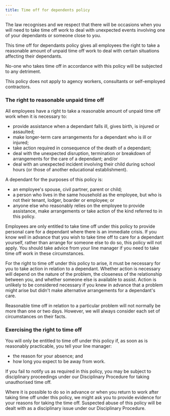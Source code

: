 ```yaml
---
title: Time off for dependents policy
---
```


The law recognises and we respect that there will be occasions when you will need to take time off work to deal with unexpected events involving one of your dependants or someone close to you.

This time off for dependants policy gives all employees the right to take a reasonable amount of unpaid time off work to deal with certain situations affecting their dependants.

No-one who takes time off in accordance with this policy will be subjected to any detriment.

This policy does not apply to agency workers, consultants or self-employed contractors.

### The right to reasonable unpaid time off

All employees have a right to take a reasonable amount of unpaid time off work when it is necessary to:

* provide assistance when a dependant falls ill, gives birth, is injured or assaulted;
* make longer-term care arrangements for a dependant who is ill or injured;
* take action required in consequence of the death of a dependant;
* deal with the unexpected disruption, termination or breakdown of arrangements for the care of a dependant; and/or
* deal with an unexpected incident involving their child during school hours (or those of another educational establishment).

A dependant for the purposes of this policy is:

* an employee's spouse, civil partner, parent or child;
* a person who lives in the same household as the employee, but who is not their tenant, lodger, boarder or employee; or
* anyone else who reasonably relies on the employee to provide assistance, make arrangements or take action of the kind referred to in this policy.

Employees are only entitled to take time off under this policy to provide personal care for a dependant where there is an immediate crisis. If you know well in advance that you wish to take time off to care for a dependant yourself, rather than arrange for someone else to do so, this policy will not apply. You should take advice from your line manager if you need to take time off work in these circumstances.

For the right to time off under this policy to arise, it must be necessary for you to take action in relation to a dependant. Whether action is necessary will depend on the nature of the problem, the closeness of the relationship between you, and whether someone else is available to assist. Action is unlikely to be considered necessary if you knew in advance that a problem might arise but didn't make alternative arrangements for a dependant's care.

Reasonable time off in relation to a particular problem will not normally be more than one or two days. However, we will always consider each set of circumstances on their facts.

### Exercising the right to time off

You will only be entitled to time off under this policy if, as soon as is reasonably practicable, you tell your line manager:

* the reason for your absence; and
* how long you expect to be away from work.

If you fail to notify us as required in this policy, you may be subject to disciplinary proceedings under our Disciplinary Procedure for taking unauthorised time off.

Where it is possible to do so in advance or when you return to work after taking time off under this policy, we might ask you to provide evidence for your reasons for taking the time off. Suspected abuse of this policy will be dealt with as a disciplinary issue under our Disciplinary Procedure.


